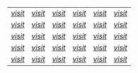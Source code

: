 |                     |                     |                     |                     |                     |                     |
|---------------------|---------------------|---------------------|---------------------|---------------------|---------------------|
| [_visit_](./0-0.md) | [_visit_](./1-0.md) | [_visit_](./2-0.md) | [_visit_](./3-0.md) | [_visit_](./4-0.md) | [_visit_](./5-0.md) |
| [_visit_](./0-1.md) | [_visit_](./1-1.md) | [_visit_](./2-1.md) | [_visit_](./3-1.md) | [_visit_](./4-1.md) | [_visit_](./5-1.md) |
| [_visit_](./0-2.md) | [_visit_](./1-2.md) | [_visit_](./2-2.md) | [_visit_](./3-2.md) | [_visit_](./4-2.md) | [_visit_](./5-2.md) |
| [_visit_](./0-3.md) | [_visit_](./1-3.md) | [_visit_](./2-3.md) | [_visit_](./3-3.md) | [_visit_](./4-3.md) | [_visit_](./5-3.md) |
| [_visit_](./0-4.md) | [_visit_](./1-4.md) | [_visit_](./2-4.md) | [_visit_](./3-4.md) | [_visit_](./4-4.md) | [_visit_](./5-4.md) |